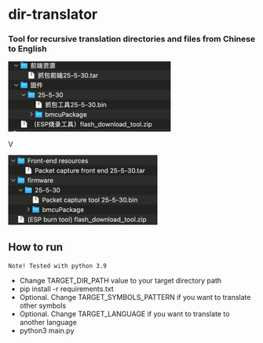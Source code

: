 # dir-translator

### Tool for recursive translation directories and files from Chinese to English


![](/media/before.png) 

V

![](/media/after.png)


## How to run 

    Note! Tested with python 3.9

- Change TARGET_DIR_PATH value to your target directory path
- pip install -r requirements.txt
- Optional. Change TARGET_SYMBOLS_PATTERN if you want to translate other symbols
- Optional. Change TARGET_LANGUAGE if you want to translate to another language
- python3 main.py
